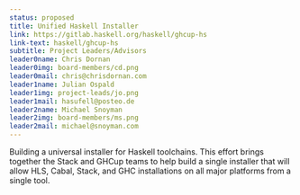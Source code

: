 ```yaml
---
status: proposed
title: Unified Haskell Installer
link: https://gitlab.haskell.org/haskell/ghcup-hs
link-text: haskell/ghcup-hs
subtitle: Project Leaders/Advisors
leader0name: Chris Dornan
leader0img: board-members/cd.png
leader0mail: chris@chrisdornan.com
leader1name: Julian Ospald
leader1img: project-leads/jo.png
leader1mail: hasufell@posteo.de
leader2name: Michael Snoyman
leader2img: board-members/ms.png
leader2mail: michael@snoyman.com
---
```

Building a universal installer for Haskell toolchains. This effort brings together the Stack and GHCup teams to help build a single installer that will allow HLS, Cabal, Stack, and GHC installations on all major platforms from a single tool.
